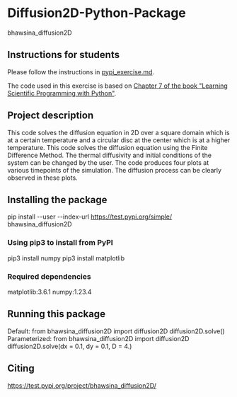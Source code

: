 # Diffusion2D-Python-Package
bhawsina_diffusion2D

## Instructions for students

Please follow the instructions in [pypi_exercise.md](https://github.com/Simulation-Software-Engineering/Lecture-Material/blob/main/03_building_and_packaging/pypi_exercise.md).

The code used in this exercise is based on [Chapter 7 of the book "Learning Scientific Programming with Python"](https://scipython.com/book/chapter-7-matplotlib/examples/the-two-dimensional-diffusion-equation/).

## Project description
This code solves the diffusion equation in 2D over a square domain which is at a certain temperature and a circular disc at the center which is at a higher temperature. This code solves the diffusion equation using the Finite Difference Method. The thermal diffusivity and initial conditions of the system can be changed by the user. The code produces four plots at various timepoints of the simulation. The diffusion process can be clearly observed in these plots.

## Installing the package
pip install --user --index-url https://test.pypi.org/simple/ bhawsina_diffusion2D

### Using pip3 to install from PyPI
pip3 install numpy
pip3 install matplotlib

### Required dependencies
matplotlib:3.6.1
numpy:1.23.4

## Running this package
Default: from bhawsina_diffusion2D import diffusion2D diffusion2D.solve()
Parameterized: from bhawsina_diffusion2D import diffusion2D diffusion2D.solve(dx = 0.1, dy = 0.1, D = 4.)

## Citing
https://test.pypi.org/project/bhawsina_diffusion2D/
